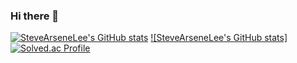 ### Hi there 👋

<!--
**SteveArseneLee/SteveArseneLee** is a ✨ _special_ ✨ repository because its `README.md` (this file) appears on your GitHub profile.

Here are some ideas to get you started:

- 🔭 I’m currently working on ...
- 🌱 I’m currently learning ...
- 👯 I’m looking to collaborate on ...
- 🤔 I’m looking for help with ...
- 💬 Ask me about ...
- 📫 How to reach me: ...
- 😄 Pronouns: ...
- ⚡ Fun fact: ...
-->
[![SteveArseneLee's GitHub stats](https://github-readme-stats.vercel.app/api?username=SteveArseneLee)](https://github.com/SteveArseneLee/github-readme-stats)
[![SteveArseneLee's GitHub stats]](https://github-readme-stats.vercel.app/api?username=SteveArseneLee&show_icons=true&theme=radical)  
[![Solved.ac Profile](http://mazassumnida.wtf/api/v2/generate_badge?boj=lclgood97)](https://solved.ac/lclgood97/)
